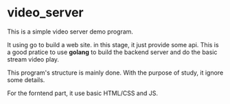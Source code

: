 # video_server

This is a simple video server demo program.

It using go to build a web site. in this stage, it just provide some api. This is a good pratice to use **golang** to build the backend server and do the basic stream video play.

This program's structure is mainly done. With the purpose of study, it ignore some details.

For the forntend part, it use basic HTML/CSS and JS. 